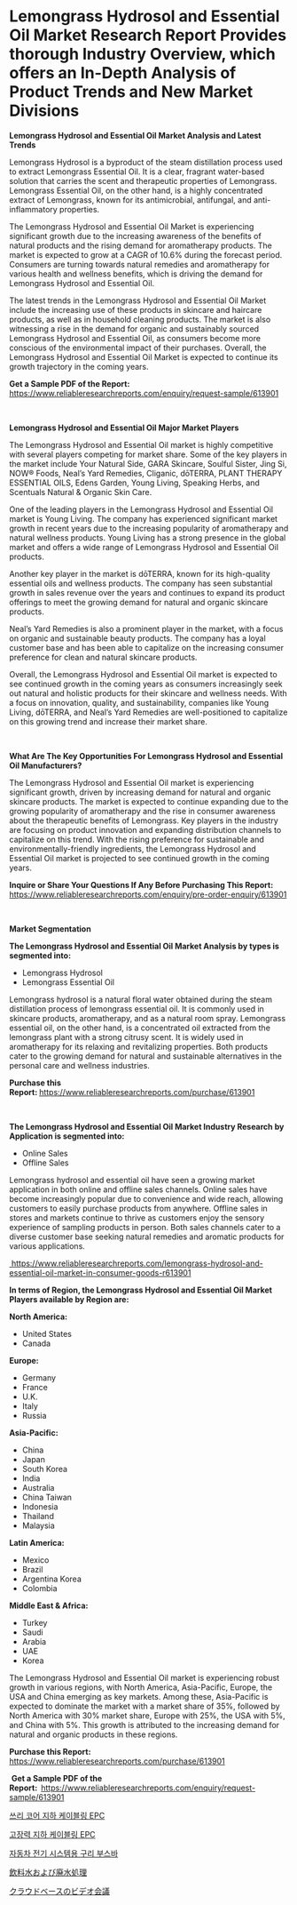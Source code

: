<p><h1>Lemongrass Hydrosol and Essential Oil Market Research Report Provides thorough Industry Overview, which offers an In-Depth Analysis of Product Trends and New Market Divisions</h1></p><p><strong>Lemongrass Hydrosol and Essential Oil Market Analysis and Latest Trends</strong></p>
<p><p>Lemongrass Hydrosol is a byproduct of the steam distillation process used to extract Lemongrass Essential Oil. It is a clear, fragrant water-based solution that carries the scent and therapeutic properties of Lemongrass. Lemongrass Essential Oil, on the other hand, is a highly concentrated extract of Lemongrass, known for its antimicrobial, antifungal, and anti-inflammatory properties.</p><p>The Lemongrass Hydrosol and Essential Oil Market is experiencing significant growth due to the increasing awareness of the benefits of natural products and the rising demand for aromatherapy products. The market is expected to grow at a CAGR of 10.6% during the forecast period. Consumers are turning towards natural remedies and aromatherapy for various health and wellness benefits, which is driving the demand for Lemongrass Hydrosol and Essential Oil.</p><p>The latest trends in the Lemongrass Hydrosol and Essential Oil Market include the increasing use of these products in skincare and haircare products, as well as in household cleaning products. The market is also witnessing a rise in the demand for organic and sustainably sourced Lemongrass Hydrosol and Essential Oil, as consumers become more conscious of the environmental impact of their purchases. Overall, the Lemongrass Hydrosol and Essential Oil Market is expected to continue its growth trajectory in the coming years.</p></p>
<p><strong>Get a Sample PDF of the Report:&nbsp;</strong> <a href="https://www.reliableresearchreports.com/enquiry/request-sample/613901">https://www.reliableresearchreports.com/enquiry/request-sample/613901</a></p>
<p>&nbsp;</p>
<p><strong>Lemongrass Hydrosol and Essential Oil Major Market Players</strong></p>
<p><p>The Lemongrass Hydrosol and Essential Oil market is highly competitive with several players competing for market share. Some of the key players in the market include Your Natural Side, GARA Skincare, Soulful Sister, Jing Si, NOW® Foods, Neal’s Yard Remedies, Cliganic, dōTERRA, PLANT THERAPY ESSENTIAL OILS, Edens Garden, Young Living, Speaking Herbs, and Scentuals Natural & Organic Skin Care.</p><p>One of the leading players in the Lemongrass Hydrosol and Essential Oil market is Young Living. The company has experienced significant market growth in recent years due to the increasing popularity of aromatherapy and natural wellness products. Young Living has a strong presence in the global market and offers a wide range of Lemongrass Hydrosol and Essential Oil products.</p><p>Another key player in the market is dōTERRA, known for its high-quality essential oils and wellness products. The company has seen substantial growth in sales revenue over the years and continues to expand its product offerings to meet the growing demand for natural and organic skincare products.</p><p>Neal’s Yard Remedies is also a prominent player in the market, with a focus on organic and sustainable beauty products. The company has a loyal customer base and has been able to capitalize on the increasing consumer preference for clean and natural skincare products.</p><p>Overall, the Lemongrass Hydrosol and Essential Oil market is expected to see continued growth in the coming years as consumers increasingly seek out natural and holistic products for their skincare and wellness needs. With a focus on innovation, quality, and sustainability, companies like Young Living, dōTERRA, and Neal’s Yard Remedies are well-positioned to capitalize on this growing trend and increase their market share.</p></p>
<p>&nbsp;</p>
<p><strong>What Are The Key Opportunities For Lemongrass Hydrosol and Essential Oil Manufacturers?</strong></p>
<p><p>The Lemongrass Hydrosol and Essential Oil market is experiencing significant growth, driven by increasing demand for natural and organic skincare products. The market is expected to continue expanding due to the growing popularity of aromatherapy and the rise in consumer awareness about the therapeutic benefits of Lemongrass. Key players in the industry are focusing on product innovation and expanding distribution channels to capitalize on this trend. With the rising preference for sustainable and environmentally-friendly ingredients, the Lemongrass Hydrosol and Essential Oil market is projected to see continued growth in the coming years.</p></p>
<p><strong>Inquire or Share Your Questions If Any Before Purchasing This Report:</strong> <a href="https://www.reliableresearchreports.com/enquiry/pre-order-enquiry/613901">https://www.reliableresearchreports.com/enquiry/pre-order-enquiry/613901</a></p>
<p>&nbsp;</p>
<p><strong>Market Segmentation</strong></p>
<p><strong>The Lemongrass Hydrosol and Essential Oil Market Analysis by types is segmented into:</strong></p>
<p><ul><li>Lemongrass Hydrosol</li><li>Lemongrass Essential Oil</li></ul></p>
<p><p>Lemongrass hydrosol is a natural floral water obtained during the steam distillation process of lemongrass essential oil. It is commonly used in skincare products, aromatherapy, and as a natural room spray. Lemongrass essential oil, on the other hand, is a concentrated oil extracted from the lemongrass plant with a strong citrusy scent. It is widely used in aromatherapy for its relaxing and revitalizing properties. Both products cater to the growing demand for natural and sustainable alternatives in the personal care and wellness industries.</p></p>
<p><strong>Purchase this Report:&nbsp;</strong><a href="https://www.reliableresearchreports.com/purchase/613901">https://www.reliableresearchreports.com/purchase/613901</a></p>
<p>&nbsp;</p>
<p><strong>The Lemongrass Hydrosol and Essential Oil Market Industry Research by Application is segmented into:</strong></p>
<p><ul><li>Online Sales</li><li>Offline Sales</li></ul></p>
<p><p>Lemongrass hydrosol and essential oil have seen a growing market application in both online and offline sales channels. Online sales have become increasingly popular due to convenience and wide reach, allowing customers to easily purchase products from anywhere. Offline sales in stores and markets continue to thrive as customers enjoy the sensory experience of sampling products in person. Both sales channels cater to a diverse customer base seeking natural remedies and aromatic products for various applications.</p></p>
<p><a href="https://www.reliableresearchreports.com/lemongrass-hydrosol-and-essential-oil-market-in-consumer-goods-r613901">&nbsp;https://www.reliableresearchreports.com/lemongrass-hydrosol-and-essential-oil-market-in-consumer-goods-r613901</a></p>
<p><strong>In terms of Region, the Lemongrass Hydrosol and Essential Oil Market Players available by Region are:</strong></p>
<p>
    <p> <strong> North America: </strong>
        <ul>
            <li>United States</li>
            <li>Canada</li>
        </ul>
        </p> 
    <p> <strong> Europe: </strong>
        <ul>
            <li>Germany</li>
            <li>France</li>
            <li>U.K.</li>
            <li>Italy</li>
            <li>Russia</li>
        </ul>
        </p> 
    <p> <strong> Asia-Pacific: </strong>
        <ul>
            <li>China</li>
            <li>Japan</li>
            <li>South Korea</li>
            <li>India</li>
            <li>Australia</li>
            <li>China Taiwan</li>
            <li>Indonesia</li>
            <li>Thailand</li>
            <li>Malaysia</li>
        </ul>
        </p> 
    <p> <strong> Latin America: </strong>
        <ul>
            <li>Mexico</li>
            <li>Brazil</li>
            <li>Argentina Korea</li>
            <li>Colombia</li>
        </ul>
        </p> 
    <p> <strong> Middle East & Africa: </strong>
        <ul>
            <li>Turkey</li>
            <li>Saudi</li>
            <li>Arabia</li>
            <li>UAE</li>
            <li>Korea</li>
        </ul>
    </p>
    </p>
<p><p>The Lemongrass Hydrosol and Essential Oil market is experiencing robust growth in various regions, with North America, Asia-Pacific, Europe, the USA and China emerging as key markets. Among these, Asia-Pacific is expected to dominate the market with a market share of 35%, followed by North America with 30% market share, Europe with 25%, the USA with 5%, and China with 5%. This growth is attributed to the increasing demand for natural and organic products in these regions.</p></p>
<p><strong>Purchase this Report: </strong><a href="https://www.reliableresearchreports.com/purchase/613901">https://www.reliableresearchreports.com/purchase/613901</a></p>
<p>&nbsp;<strong>Get a Sample PDF of the Report:&nbsp;&nbsp;</strong><a href="https://www.reliableresearchreports.com/enquiry/request-sample/613901">https://www.reliableresearchreports.com/enquiry/request-sample/613901</a></p>
<p><strong></strong></p>
<p><p><a href="https://github.com/lzrvbyqzftro57/Market-Research-Report-List-2/blob/main/676147690915.md">쓰리 코어 지하 케이블링 EPC</a></p><p><a href="https://github.com/vs019sa3m8x/Market-Research-Report-List-2/blob/main/404508190916.md">고장력 지하 케이블링 EPC</a></p><p><a href="https://medium.com/@soloncarter42/%EC%9E%90%EB%8F%99%EC%B0%A8-%EC%A0%84%EA%B8%B0-%EC%8B%9C%EC%8A%A4%ED%85%9C%EC%9D%84-%EC%9C%84%ED%95%9C-%EA%B5%AC%EB%A6%AC-%EB%B2%84%EC%8A%A4%EB%B0%94-%EC%8B%9C%EC%9E%A5-%EB%B6%84%EC%84%9D-%EC%97%B0%ED%8F%89%EA%B7%A0-%EC%84%B1%EC%9E%A5%EB%A5%A0-%EC%8B%9C%EC%9E%A5-%EC%84%B8%EB%B6%84%ED%99%94-%EB%B0%8F-%EC%84%B8%EA%B3%84%EC%A0%81%EC%9D%B8-%EC%82%B0%EC%97%85-%EA%B0%9C%EC%9A%94-21e67abbe91b">자동차 전기 시스템용 구리 부스바</a></p><p><a href="https://github.com/deonnorth8/Market-Research-Report-List-1/blob/main/882162899565.md">飲料水および廃水処理</a></p><p><a href="https://medium.com/@lelanadden5645/%E3%82%AF%E3%83%A9%E3%82%A6%E3%83%89%E3%83%99%E3%83%BC%E3%82%B9%E3%81%AE%E3%83%93%E3%83%87%E3%82%AA%E4%BC%9A%E8%AD%B0%E5%B8%82%E5%A0%B4%E3%81%AE%E5%B1%95%E6%9C%9B-%E6%A5%AD%E7%95%8C%E6%A6%82%E8%A6%81%E3%81%A8%E4%BA%88%E6%B8%AC-2024%E5%B9%B4%E3%81%8B%E3%82%892031%E5%B9%B4-a2dc067c36d3">クラウドベースのビデオ会議</a></p></p>